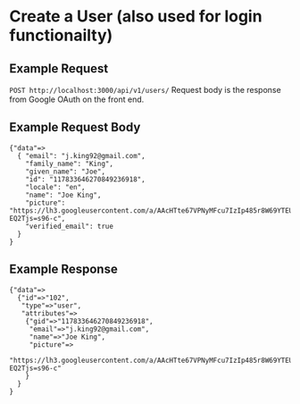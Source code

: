 # Create a User (also used for login functionailty)
## Example Request
`POST http://localhost:3000/api/v1/users/`
Request body is the response from Google OAuth on the front end.
## Example Request Body
```
{"data"=>
  { "email": "j.king92@gmail.com",
    "family_name": "King",
    "given_name": "Joe",
    "id": "117833646270849236918",
    "locale": "en",
    "name": "Joe King",
    "picture": "https://lh3.googleusercontent.com/a/AAcHTte67VPNyMFcu7IzIp485r8W69YTEUlxJzhNx8sc-EQ2Tjs=s96-c",
    "verified_email": true
  }
}
```
## Example Response
```
{"data"=>
  {"id"=>"102",
   "type"=>"user",
   "attributes"=>
    {"gid"=>"117833646270849236918",
     "email"=>"j.king92@gmail.com",
     "name"=>"Joe King",
     "picture"=>
      "https://lh3.googleusercontent.com/a/AAcHTte67VPNyMFcu7IzIp485r8W69YTEUlxJzhNx8sc-EQ2Tjs=s96-c"
    }
  }
}
```
